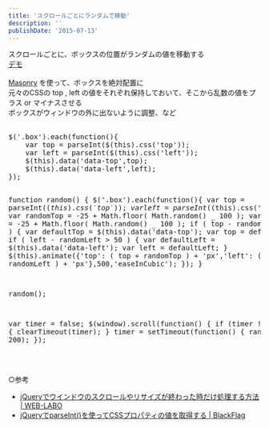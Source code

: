```yaml
---
title: 'スクロールごとにランダムで移動'
description: ''
publishDate: '2015-07-13'
---
```


<p>スクロールごとに、ボックスの位置がランダムの値を移動する<br>
<a href="https://archive.yuheijotaki.com/demo/scroll/">デモ</a><br>
&nbsp;<br>
<a href="http://masonry.desandro.com/">Masonry</a> を使って、ボックスを絶対配置に<br>
元々のCSSの top , left の値をそれぞれ保持しておいて、そこから乱数の値をプラス or マイナスさせる<br>
ボックスがウィンドウの外に出ないように調整、など<br>
&nbsp;</p>
<pre class="brush: jscript; title: ; notranslate" title="">$('.box').each(function(){
	var top = parseInt($(this).css('top'));
	var left = parseInt($(this).css('left'));
	$(this).data('data-top',top);
	$(this).data('data-left',left);
});

function random() {
$('.box').each(function(){
		var top = parseInt($(this).css('top'));
var left = parseInt($(this).css('left'));
var randomTop = -25 + Math.floor( Math.random() _ 100 );
var randomLeft = -25 + Math.floor( Math.random() _ 100 );
if ( top - randomTop &gt; 50 ) {
var defaultTop = $(this).data('data-top');
var top = defaultTop;
}
if ( left - randomLeft &gt; 50 ) {
var defaultLeft = $(this).data('data-left');
var left = defaultLeft;
}
$(this).animate({'top': ( top + randomTop ) + 'px','left': ( left + randomLeft ) + 'px'},500,'easeInCubic');
});
}

random();

var timer = false;
$(window).scroll(function() {
if (timer !== false) {
clearTimeout(timer);
}
timer = setTimeout(function() {
random();
}, 200);
});

</pre>
<p>&nbsp;<br>
○参考</p>
<ul>
<li><a href="http://www.web-labo.jp/archives/963">jQueryでウインドウのスクロールやリサイズが終わった時だけ処理する方法 | WEB-LABO</a></li>
<li><a href="http://black-flag.net/jquery/20111013-3508.html">jQueryでparseInt()を使ってCSSプロパティの値を取得する | BlackFlag</a></li>
</ul>
